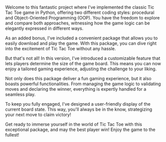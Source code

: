 Welcome to this fantastic project where I've implemented the classic Tic Tac Toe game in Python, offering two different coding styles: procedural and Object-Oriented Programming (OOP). You have the freedom to explore and compare both approaches, witnessing how the game logic can be elegantly expressed in different ways.

As an added bonus, I've included a convenient package that allows you to easily download and play the game. With this package, you can dive right into the excitement of Tic Tac Toe without any hassle.

But that's not all! In this version, I've introduced a customizable feature that lets players determine the size of the game board. This means you can now enjoy a tailored gaming experience, adjusting the challenge to your liking.

Not only does this package deliver a fun gaming experience, but it also boasts powerful functionalities. From managing the game logic to validating moves and declaring the winner, everything is expertly handled for a seamless play.

To keep you fully engaged, I've designed a user-friendly display of the current board state. This way, you'll always be in the know, strategizing your next move to claim victory!

Get ready to immerse yourself in the world of Tic Tac Toe with this exceptional package, and may the best player win! Enjoy the game to the fullest!
